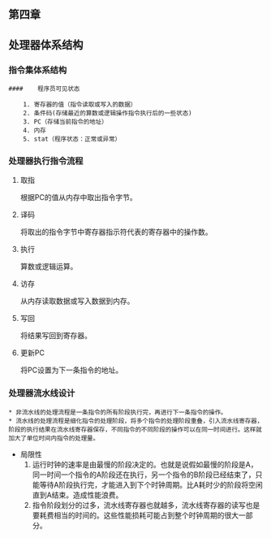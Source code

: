 ## 第四章

## 处理器体系结构

### 指令集体系结构

	#### 	程序员可见状态

		1. 寄存器的值（指令读取或写入的数据）
  		2. 条件码(存储最近的算数或逻辑操作指令执行后的一些状态)
  		3. PC（存储当前指令的地址）
  		4. 内存
  		5. stat（程序状态：正常或异常）

### 处理器执行指令流程

1. 取指

   根据PC的值从内存中取出指令字节。

2. 译码

   将取出的指令字节中寄存器指示符代表的寄存器中的操作数。

3. 执行

   算数或逻辑运算。

4. 访存

   从内存读取数据或写入数据到内存。

5. 写回

   将结果写回到寄存器。

6. 更新PC

   将PC设置为下一条指令的地址。

### 处理器流水线设计

	* 非流水线的处理流程是一条指令的所有阶段执行完，再进行下一条指令的操作。
	* 流水线的处理流程是细化指令的处理阶段，将多个指令的处理阶段重叠，引入流水线寄存器，阶段的执行结果在流水线寄存器保存，不同指令的不同阶段的操作可以在同一时间进行。这样就加大了单位时间内指令的处理量。
 * 局限性
   1. 运行时钟的速率是由最慢的阶段决定的。也就是说假如最慢的阶段是A，同一时间一个指令的A阶段还在执行，另一个指令的B阶段已经结束了，只能等待A阶段执行完，才能进入到下个时钟周期。比A耗时少的阶段将空闲直到A结束。造成性能浪费。
   2. 指令阶段划分的过多，流水线寄存器也就越多，流水线寄存器的读写也是要耗费相当的时间的。这些性能损耗可能占到整个时钟周期的很大一部分。



